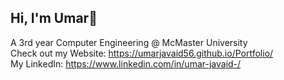 ## Hi, I'm Umar👋

A 3rd year Computer Engineering @ McMaster University  
Check out my Website: https://umarjavaid56.github.io/Portfolio/  
My LinkedIn: https://www.linkedin.com/in/umar-javaid-/

